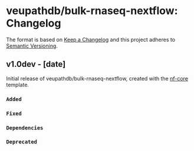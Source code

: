 # veupathdb/bulk-rnaseq-nextflow: Changelog

The format is based on [Keep a Changelog](https://keepachangelog.com/en/1.0.0/)
and this project adheres to [Semantic Versioning](https://semver.org/spec/v2.0.0.html).

## v1.0dev - [date]

Initial release of veupathdb/bulk-rnaseq-nextflow, created with the [nf-core](https://nf-co.re/) template.

### `Added`

### `Fixed`

### `Dependencies`

### `Deprecated`
